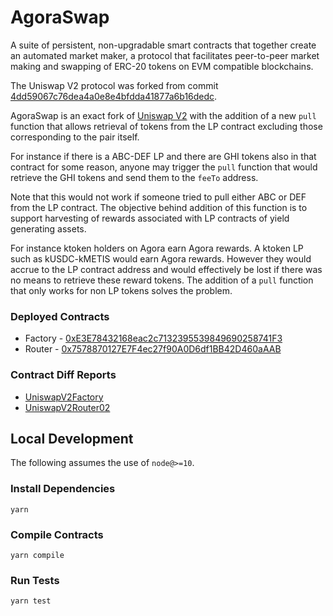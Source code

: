 # AgoraSwap

A suite of persistent, non-upgradable smart contracts that together create an automated market maker, a protocol that facilitates peer-to-peer market making and swapping of ERC-20 tokens on EVM compatible blockchains.

The Uniswap V2 protocol was forked from commit [4dd59067c76dea4a0e8e4bfdda41877a6b16dedc](https://github.com/Uniswap/v2-core/tree/4dd59067c76dea4a0e8e4bfdda41877a6b16dedc).

AgoraSwap is an exact fork of [Uniswap V2](https://uniswap.org) with the addition of a new `pull` function that allows retrieval of tokens from the LP contract excluding those corresponding to the pair itself.

For instance if there is a ABC-DEF LP and there are GHI tokens also in that contract for some reason, anyone may trigger the `pull` function that would retrieve the GHI tokens and send them to the `feeTo` address.

Note that this would not work if someone tried to pull either ABC or DEF from the LP contract.
The objective behind addition of this function is to support harvesting of rewards associated with LP contracts of yield generating assets.

For instance ktoken holders on Agora earn Agora rewards. A ktoken LP such as kUSDC-kMETIS would earn Agora rewards. However they would accrue to the LP contract address and would effectively be lost if there was no means to retrieve these reward tokens.
The addition of a `pull` function that only works for non LP tokens solves the problem.

### Deployed Contracts

- Factory - [0xE3E78432168eac2c7132395539849690258741F3](https://andromeda-explorer.metis.io/address/0xE3E78432168eac2c7132395539849690258741F3/contracts)
- Router - [0x7578870127E7F4ec27f90A0D6df1BB42D460aAAB](https://andromeda-explorer.metis.io/address/0x7578870127E7F4ec27f90A0D6df1BB42D460aAAB/contracts)

### Contract Diff Reports

- [UniswapV2Factory](https://diffchecker.com/3VqiShON)
- [UniswapV2Router02](https://diffchecker.com/7Ate1tYf)

## Local Development

The following assumes the use of `node@>=10`.

### Install Dependencies

`yarn`

### Compile Contracts

`yarn compile`

### Run Tests

`yarn test`
